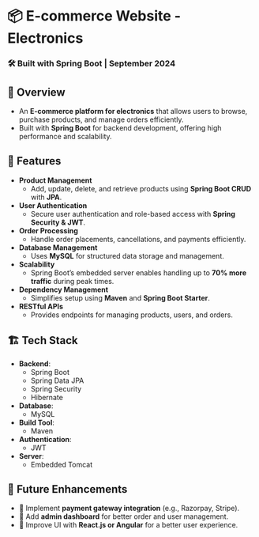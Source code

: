 

# 📦 E-commerce Website - Electronics  
### 🛠 Built with Spring Boot | September 2024  

## 📌 Overview  
- An **E-commerce platform for electronics** that allows users to browse, purchase products, and manage orders efficiently.  
- Built with **Spring Boot** for backend development, offering high performance and scalability.  

## 🚀 Features  
- **Product Management**  
  - Add, update, delete, and retrieve products using **Spring Boot CRUD** with **JPA**.  
- **User Authentication**  
  - Secure user authentication and role-based access with **Spring Security & JWT**.  
- **Order Processing**  
  - Handle order placements, cancellations, and payments efficiently.  
- **Database Management**  
  - Uses **MySQL** for structured data storage and management.  
- **Scalability**  
  - Spring Boot’s embedded server enables handling up to **70% more traffic** during peak times.  
- **Dependency Management**  
  - Simplifies setup using **Maven** and **Spring Boot Starter**.  
- **RESTful APIs**  
  - Provides endpoints for managing products, users, and orders.  

## 🏗 Tech Stack  
- **Backend**:  
  - Spring Boot  
  - Spring Data JPA  
  - Spring Security  
  - Hibernate  
- **Database**:  
  - MySQL  
- **Build Tool**:  
  - Maven  
- **Authentication**:  
  - JWT  
- **Server**:  
  - Embedded Tomcat  

## 📌 Future Enhancements  
- 🔹 Implement **payment gateway integration** (e.g., Razorpay, Stripe).  
- 🔹 Add **admin dashboard** for better order and user management.  
- 🔹 Improve UI with **React.js or Angular** for a better user experience.  
